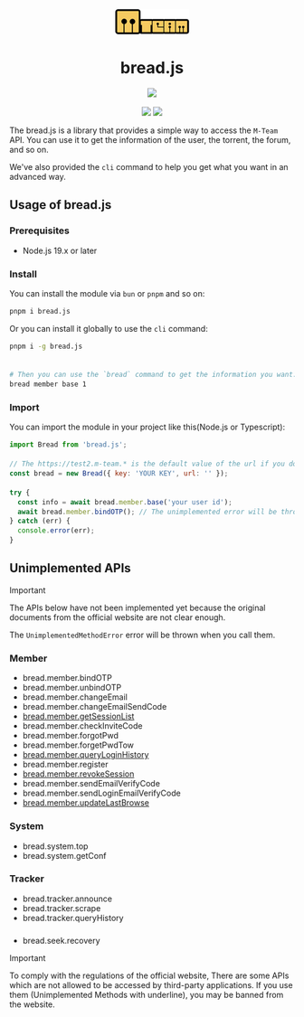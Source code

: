 <p align="center">
  <img src="https://github.com/danielsss/bread/blob/main/docs/images/logo.png">
</p>
<h1 align="center">bread.js</h1>

<p align="center">
  <a href="https://www.typescriptlang.org/" target="_blank"><img src="https://forthebadge.com/images/badges/made-with-typescript.svg"></a>
</p>

<p align="center">
  <a href="https://www.npmjs.com/package/bread.js" target="_blank"><img src="https://img.shields.io/npm/v/bread.js?style=for-the-badge"></a>
  <a href="https://www.npmjs.com/package/bread.js" target="_blank"><img src="https://img.shields.io/npm/dt/bread.js?style=for-the-badge"></a>
</p>


The bread.js is a library that provides a simple way to access the `M-Team` API.
You can use it to get the information of the user, the torrent, the forum, and so on.


We've also provided the `cli` command to help you get what you want in an advanced way.


## Usage of bread.js



### Prerequisites

- Node.js 19.x or later

### Install

You can install the module via `bun` or `pnpm` and so on:

```bash
pnpm i bread.js
```

Or you can install it globally to use the `cli` command:

```bash
pnpm i -g bread.js


# Then you can use the `bread` command to get the information you want.
bread member base 1
```

### Import

You can import the module in your project like this(Node.js or Typescript):

```javascript
import Bread from 'bread.js';

// The https://test2.m-team.* is the default value of the url if you don't provide it.
const bread = new Bread({ key: 'YOUR KEY', url: '' });

try {
  const info = await bread.member.base('your user id');
  await bread.member.bindOTP(); // The unimplemented error will be thrown
} catch (err) {
  console.error(err);
}
```

## Unimplemented APIs

> [!IMPORTANT]
> 
> The APIs below have not been implemented yet because the original documents from the official website are not clear enough.
> 
> The `UnimplementedMethodError` error will be thrown when you call them.

### Member

* bread.member.bindOTP
* bread.member.unbindOTP
* bread.member.changeEmail
* bread.member.changeEmailSendCode
* <ins>bread.member.getSessionList</ins>
* bread.member.checkInviteCode
* bread.member.forgotPwd
* bread.member.forgetPwdTow
* <ins>bread.member.queryLoginHistory</ins>
* bread.member.register
* <ins>bread.member.revokeSession</ins>
* bread.member.sendEmailVerifyCode
* bread.member.sendLoginEmailVerifyCode
* <ins>bread.member.updateLastBrowse</ins>

### System

* bread.system.top
* bread.system.getConf

### Tracker

* bread.tracker.announce
* bread.tracker.scrape
* bread.tracker.queryHistory


###

* bread.seek.recovery

> [!IMPORTANT]
> To comply with the regulations of the official website, 
> There are some APIs which are not allowed to be accessed by third-party applications. 
> If you use them (Unimplemented Methods with underline), you may be banned from the website.
